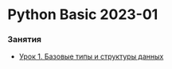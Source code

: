 # Python Basic 2023-01


### Занятия

- [Урок 1. Базовые типы и структуры данных](lessons/lesson.01/)
